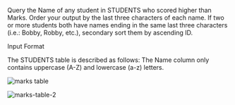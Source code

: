 Query the Name of any student in STUDENTS who scored higher than  Marks. Order your output by the last three characters of each name. If two or more students both have names ending in the same last three characters (i.e.: Bobby, Robby, etc.), secondary sort them by ascending ID.

Input Format

The STUDENTS table is described as follows:  The Name column only contains uppercase (A-Z) and lowercase (a-z) letters.


![marks table](https://s3.amazonaws.com/hr-challenge-images/12896/1443815243-94b941f556-1.png)

![marks-table-2](https://s3.amazonaws.com/hr-challenge-images/12896/1443815209-cf4b260993-2.png)